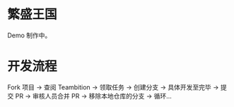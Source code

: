 # 繁盛王国

Demo 制作中。

# 开发流程

Fork 项目 -> 查阅 Teambition -> 领取任务 -> 创建分支 -> 具体开发至完毕 -> 提交 PR -> 审核人员合并 PR -> 移除本地仓库的分支 -> 循环...